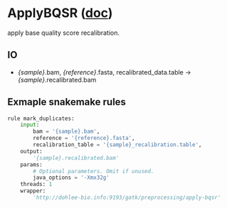 # ApplyBQSR ([doc](https://software.broadinstitute.org/gatk/documentation/tooldocs/current/org_broadinstitute_hellbender_tools_walkers_bqsr_ApplyBQSR.php))

apply base quality score recalibration.

## IO

- *{sample}*.bam, *{reference}*.fasta, recalibrated_data.table -> *{sample}*.recalibrated.bam

## Exmaple snakemake rules
```python
rule mark_duplicates:
    input:
        bam = '{sample}.bam',
        reference = '{reference}.fasta',
        recalibration_table = '{sample}_recalibration.table',
    output:
        '{sample}.recalibrated.bam'
    params:
        # Optional parameters. Omit if unused.
        java_options = '-Xmx32g'
    threads: 1
    wrapper:
        'http://dohlee-bio.info:9193/gatk/preprocessing/apply-bqsr'

```
